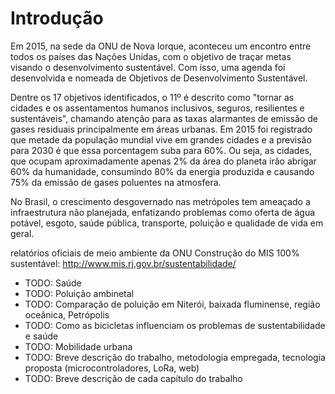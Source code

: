 # Introdução

Em 2015, na sede da ONU de Nova Iorque, aconteceu um encontro entre todos os países das Nações Unidas, com o objetivo de traçar metas visando o desenvolvimento sustentável. Com isso, uma agenda foi desenvolvida e nomeada de Objetivos de Desenvolvimento Sustentável. 

Dentre os 17 objetivos identificados, o 11º é descrito como "tornar as cidades e os assentamentos humanos inclusivos, seguros, resilientes e sustentáveis", chamando atenção para as taxas alarmantes de emissão de gases residuais principalmente em áreas urbanas. Em 2015 foi registrado que metade da população mundial vive em grandes cidades e a previsão para 2030 é que essa porcentagem suba para 60%. Ou seja, as cidades, que ocupam aproximadamente apenas 2% da área do planeta irão abrigar 60% da humanidade, consumindo 80% da energia produzida e causando 75% da emissão de gases poluentes na atmosfera. 

No Brasil, o crescimento desgovernado nas metrópoles tem ameaçado a infraestrutura não planejada, enfatizando problemas como oferta de água potável, esgoto, saúde pública, transporte, poluição e qualidade de vida em geral.  

relatórios oficiais de meio ambiente da ONU
Construção do MIS 100% sustentável: http://www.mis.rj.gov.br/sustentabilidade/

* TODO: Saúde
* TODO: Poluição ambinetal
* TODO: Comparação de poluição em Niterói, baixada fluminense, região oceânica, Petrópolis
* TODO: Como as bicicletas influenciam os problemas de sustentabilidade e saúde
* TODO: Mobilidade urbana
* TODO: Breve descrição do trabalho, metodologia empregada, tecnologia proposta (microcontroladores, LoRa, web)
* TODO: Breve descrição de cada capítulo do trabalho
